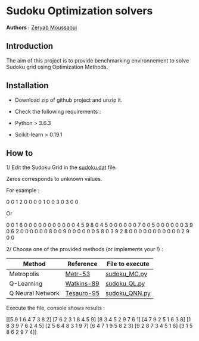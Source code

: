 # Sudoku Optimization solvers 

**Authors :** [Zeryab Moussaoui](https://fr.linkedin.com/in/zeryab-moussaoui-9a728029)

## Introduction

The aim of this project is to provide benchmarking environnement to solve Sudoku grid using Optimization Methods.


## Installation

* Download zip of github project and unzip it.

* Check the following requirements :
* Python > 3.6.3
* Scikit-learn > 0.19.1

## How to

1/ Edit the Sudoku Grid in the [sudoku.dat](./sudoku.dat) file.

Zeros corresponds to unknown values.

For example :

0 0 1 2 
0 0 0 0 
1 0 0 3 
0 3 0 0  

Or

0 0 1 6 0 0 0 0 0
0 0 0 0 0 0 4 5 9
8 0 4 5 0 0 0 0 0
0 7 0 0 5 0 0 0 0
0 0 3 9 0 6 2 0 0
0 0 0 0 8 0 0 9 0
0 0 0 0 0 5 8 0 3
9 2 8 0 0 0 0 0 0 
0 0 0 0 0 2 9 0 0

2/ Choose one of the provided methods (or implements your !) :


| Method   |  Reference |  File to execute | 
| ------------- | ------------- | ------------- |
| Metropolis  | [Metr-53](https://bayes.wustl.edu/Manual/EquationOfState.pdf) | [sudoku_MC.py](./sudoku_MC.py)|
| Q-Learning  | [Watkins-89](https://www.researchgate.net/publication/33784417_Learning_From_Delayed_Rewards/) | [sudoku_QL.py](./sudoku_QL.py)|
| Q Neural Network  | [Tesauro-95](https://bkgm.com/articles/tesauro/tdl.html) | [sudoku_QNN.py](./sudoku_QNN.py)|


Execute the file, console shows results :

[[5 9 1 6 4 7 3 8 2]
 [7 6 2 3 1 8 4 5 9]
 [8 3 4 5 2 9 7 6 1]
 [4 7 9 2 5 1 6 3 8]
 [1 8 3 9 7 6 2 4 5]
 [2 5 6 4 8 3 1 9 7]
 [6 4 7 1 9 5 8 2 3]
 [9 2 8 7 3 4 5 1 6]
 [3 1 5 8 6 2 9 7 4]]


